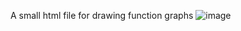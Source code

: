 A small html file for drawing function graphs
![image](https://github.com/Kenseori/Drawing-a-graph-of-functions/assets/114344215/cd3e2828-0f56-48f4-9b09-ede010e55148)
